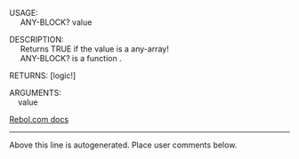 USAGE:  
&nbsp;&nbsp;&nbsp;&nbsp;&nbsp;ANY-BLOCK?&nbsp;value&nbsp;  
  
DESCRIPTION:  
&nbsp;&nbsp;&nbsp;&nbsp;&nbsp;Returns&nbsp;TRUE&nbsp;if&nbsp;the&nbsp;value&nbsp;is&nbsp;a&nbsp;any-array!  
&nbsp;&nbsp;&nbsp;&nbsp;&nbsp;ANY-BLOCK?&nbsp;is&nbsp;a&nbsp;function&nbsp;.  
  
RETURNS:&nbsp;[logic!]  
  
ARGUMENTS:  
&nbsp;&nbsp;&nbsp;&nbsp;value  

[Rebol.com docs](http://www.rebol.com/r3/docs/functions/any-block-q.html)
___
Above this line is autogenerated. Place user comments below.